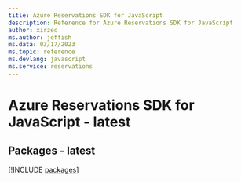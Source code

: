 ```yaml
---
title: Azure Reservations SDK for JavaScript
description: Reference for Azure Reservations SDK for JavaScript
author: xirzec
ms.author: jeffish
ms.data: 03/17/2023
ms.topic: reference
ms.devlang: javascript
ms.service: reservations
---
```

# Azure Reservations SDK for JavaScript - latest
## Packages - latest
[!INCLUDE [packages](reservations-index.md)]